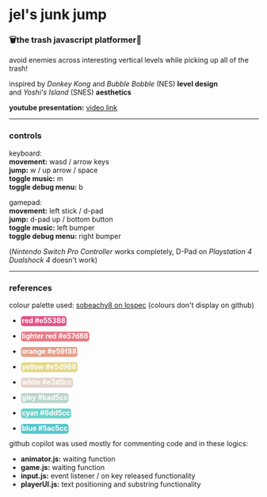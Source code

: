 # jel's junk jump
### 🗑️the trash javascript platformer🚮

avoid enemies across interesting vertical levels while picking up all of the trash!

inspired by *Donkey Kong* and *Bubble Bobble* (NES) **level design**\
and *Yoshi's Island* (SNES) **aesthetics**

**youtube presentation:** <a href = "">video link</a>

---

### controls

keyboard:\
**movement:** wasd / arrow keys\
**jump:** w / up arrow / space\
**toggle music:** m\
**toggle debug menu:** b

gamepad:\
**movement:** left stick / d-pad\
**jump:** d-pad up / bottom button\
**toggle music:** left bumper\
**toggle debug menu:** right bumper

(*Nintendo Switch Pro Controller* works completely, D-Pad on *Playstation 4 Dualshock 4* doesn't work)


---
### references

colour palette used: <a href = "https://lospec.com/palette-list/sobeachy8">sobeachy8 on lospec</a> (colours don't display on github)
- <span style="background-color:#e55388;color:white;font-weight:bold;padding:0px 2px 3px 2px; border-radius:5px">red #e55388</span>

- <span style="background-color:#e57d88;color:white;font-weight:bold;padding:0px 2px 3px 2px; border-radius:5px">lighter red #e57d88</span>

- <span style="background-color:#e59f88;color:white;font-weight:bold;padding:0px 2px 3px 2px; border-radius:5px">orange #e59f88</span>

- <span style="background-color:#e5d988;color:white;font-weight:bold;padding:0px 2px 3px 2px; border-radius:5px">yellow #e5d988</span>

- <span style="background-color:#e3d5cc;color:white;font-weight:bold;padding:0px 2px 3px 2px; border-radius:5px">white #e3d5cc</span>

- <span style="background-color:#bad5cc;color:white;font-weight:bold;padding:0px 2px 3px 2px; border-radius:5px">gley #bad5cc</span>

- <span style="background-color:#6dd5cc;color:white;font-weight:bold;padding:0px 2px 3px 2px; border-radius:5px">cyan #6dd5cc</span>

- <span style="background-color:#5ac5cc;color:white;font-weight:bold;padding:0px 2px 3px 2px; border-radius:5px">blue #5ac5cc</span>


github copilot was used mostly for commenting code and in these logics:
- **animator.js:** waiting function
- **game.js:** waiting function
- **input.js:** event listener / on key released functionality
- **playerUI.js:** text positioning and substring functionality